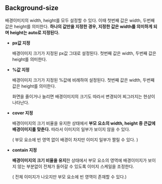 ## Background-size

배경이미지의 width, height를 모두 설정할 수 있다. 이때 첫번째 값은 width, 두번째 값은 height를 의미한다. **하나의 값만을 지정한 경우, 지정한 값은 width를 의미하게 되며 height는 auto로 지정된다.**

- **px값 지정**

  배경이미지 크기가 지정된 px값 그대로 설정된다. 첫번째 값은 width, 두번째 값은 height를 의미한다.

- **%값 지정**

  배경이미지 크기가 지정된 %값에 비례하여 설정된다. 첫번째 값은 width, 두번째 값은 height를 의미한다.

  화면을 줄이거나 늘리면 배경이미지의 크기도 따라서 변경되어 찌그러지는 현상이 나타난다.

- **cover 지정**

  배경이미지의 크기 비율을 유지한 상태에서 **부모 요소의 width, height 중 큰값에 배경이미지를 맞춘다.** 따라서 이미지의 일부가 보이지 않을 수 있다.

  ( 부모 요소에 빈 영역 없이 배경이 차지만 이미지 일부가 짤릴 수 있다. )

- **contain 지정**

  **배경이미지의 크기 비율을 유지**한 상태에서 부모 요소의 영역에 배경이미지가 보이지 않는 부분없이 전체가 들어갈 수 있도록 이미지 스케일을 조정한다. 

  ( 전체 이미지가 나오지만 부모 요소에 빈 영역이 존재할 수 있다.)